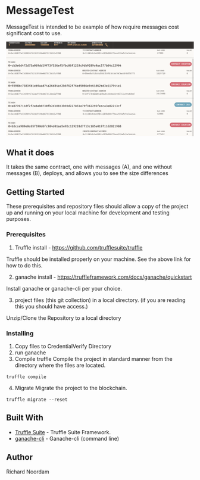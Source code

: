 # MessageTest

MessageTest is intended to be example of how require messages cost significant cost to use.

![size variation](./contractVariations.png?raw=true "size variations")


## What it does
It takes the same contract, one with messages (A), and one without messages (B), deploys, and allows you to see the size differences

## Getting Started

These prerequisites and repository files should allow a copy of the project up and running on your local machine for development and testing purposes.

### Prerequisites 

1. Truffle install - https://github.com/trufflesuite/truffle

Truffle should be installed properly on your machine.   See the above link for how to do this.

2. ganache install - https://truffleframework.com/docs/ganache/quickstart

Install ganache or ganache-cli per your choice.

3. project files (this git collection) in a local directory.  (if you are reading this you should have access.)

Unzip/Clone the Repository to a local directory

### Installing

1. Copy files to CredentialVerify Directory
2. run ganache
3. Compile truffle
Compile the project in standard manner from the directory where the files are located.

```
truffle compile
```

4. Migrate
Migrate the project to the blockchain.
```
truffle migrate --reset
```

## Built With

* [Truffle Suite](https://truffleframework.com) - Truffle Suite Framework.
* [ganache-cli](https://github.com/trufflesuite/ganache-cli) - Ganache-cli (command line)

## Author
Richard Noordam

